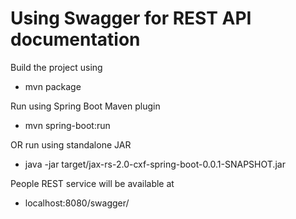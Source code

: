 Using Swagger for REST API documentation
==============

Build the project using
- mvn package

Run using Spring Boot Maven plugin

- mvn spring-boot:run

OR run using standalone JAR

- java -jar target/jax-rs-2.0-cxf-spring-boot-0.0.1-SNAPSHOT.jar         
 
People REST service will be available at

- localhost:8080/swagger/
